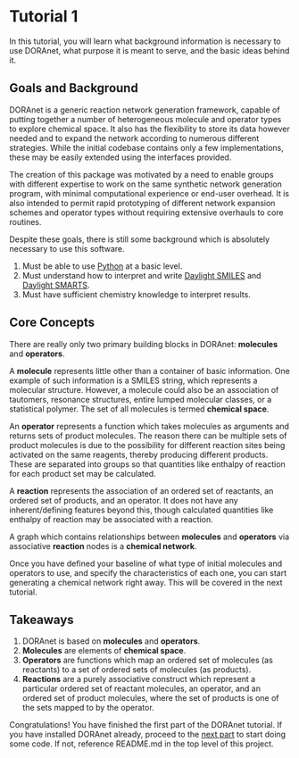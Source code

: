 # Tutorial 1

In this tutorial, you will learn what background information is necessary to use DORAnet, what purpose it is meant to serve, and the basic ideas behind it.

## Goals and Background

DORAnet is a generic reaction network generation framework, capable of putting together a number of heterogeneous molecule and operator types to explore chemical space. It also has the flexibility to store its data however needed and to expand the network according to numerous different strategies. While the initial codebase contains only a few implementations, these may be easily extended using the interfaces provided.

The creation of this package was motivated by a need to enable groups with different expertise to work on the same synthetic network generation program, with minimal computational experience or end-user overhead. It is also intended to permit rapid prototyping of different network expansion schemes and operator types without requiring extensive overhauls to core routines.

Despite these goals, there is still some background which is absolutely necessary to use this software.

1. Must be able to use [Python](https://www.python.org/) at a basic level.
2. Must understand how to interpret and write [Daylight SMILES](https://daylight.com/dayhtml/doc/theory/theory.smiles.html) and [Daylight SMARTS](https://www.daylight.com/dayhtml_tutorials/languages/smarts).
3. Must have sufficient chemistry knowledge to interpret results.

## Core Concepts

There are really only two primary building blocks in DORAnet: **molecules** and **operators**.

A **molecule** represents little other than a container of basic information. One example of such information is a SMILES string, which represents a molecular structure. However, a molecule could also be an association of tautomers, resonance structures, entire lumped molecular classes, or a statistical polymer. The set of all molecules is termed **chemical space**.

An **operator** represents a function which takes molecules as arguments and returns sets of product molecules. The reason there can be multiple sets of product molecules is due to the possibility for different reaction sites being activated on the same reagents, thereby producing different products. These are separated into groups so that quantities like enthalpy of reaction for each product set may be calculated.

A **reaction** represents the association of an ordered set of reactants, an ordered set of products, and an operator. It does not have any inherent/defining features beyond this, though calculated quantities like enthalpy of reaction may be associated with a reaction.

A graph which contains relationships between **molecules** and **operators** via associative **reaction** nodes is a **chemical network**.

Once you have defined your baseline of what type of initial molecules and operators to use, and specify the characteristics of each one, you can start generating a chemical network right away. This will be covered in the next tutorial.

## Takeaways

1. DORAnet is based on **molecules** and **operators**.
2. **Molecules** are elements of **chemical space**.
3. **Operators** are functions which map an ordered set of molecules (as reactants) to a set of ordered sets of molecules (as products).
4. **Reactions** are a purely associative construct which represent a particular ordered set of reactant molecules, an operator, and an ordered set of product molecules, where the set of products is one of the sets mapped to by the operator.

Congratulations! You have finished the first part of the DORAnet tutorial. If you have installed DORAnet already, proceed to the [next part](./2-molecules-and-operators.md) to start doing some code. If not, reference README.md in the top level of this project.
